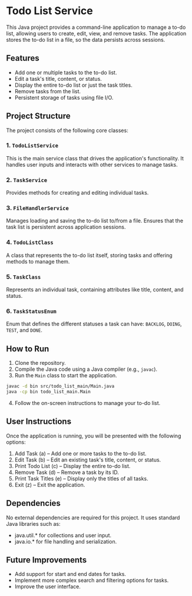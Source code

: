 # Todo List Service

This Java project provides a command-line application to manage a to-do list, allowing users to create, edit, view, and remove tasks. The application stores the to-do list in a file, so the data persists across sessions.

## Features

- Add one or multiple tasks to the to-do list.
- Edit a task's title, content, or status.
- Display the entire to-do list or just the task titles.
- Remove tasks from the list.
- Persistent storage of tasks using file I/O.

## Project Structure

The project consists of the following core classes:

### 1. `TodoListService`
   This is the main service class that drives the application's functionality. It handles user inputs and interacts with other services to manage tasks.

### 2. `TaskService`
   Provides methods for creating and editing individual tasks.

### 3. `FileHandlerService`
   Manages loading and saving the to-do list to/from a file. Ensures that the task list is persistent across application sessions.

### 4. `TodoListClass` 
   A class that represents the to-do list itself, storing tasks and offering methods to manage them.

### 5. `TaskClass` 
   Represents an individual task, containing attributes like title, content, and status.

### 6. `TaskStatusEnum`
   Enum that defines the different statuses a task can have: `BACKLOG`, `DOING`, `TEST`, and `DONE`.

## How to Run

1. Clone the repository.
2. Compile the Java code using a Java compiler (e.g., `javac`).
3. Run the `Main` class to start the application.

```bash
javac -d bin src/todo_list_main/Main.java
java -cp bin todo_list_main.Main

```
4) Follow the on-screen instructions to manage your to-do list.
## User Instructions
Once the application is running, you will be presented with the following options:

1) Add Task (a) – Add one or more tasks to the to-do list.
2) Edit Task (b) – Edit an existing task's title, content, or status.
3) Print Todo List (c) – Display the entire to-do list.
4) Remove Task (d) – Remove a task by its ID.
5) Print Task Titles (e) – Display only the titles of all tasks.
6) Exit (z) – Exit the application.
## Dependencies
No external dependencies are required for this project. It uses standard Java libraries such as:
- java.util.* for collections and user input.
- java.io.* for file handling and serialization.

## Future Improvements
- Add support for start and end dates for tasks.
- Implement more complex search and filtering options for tasks.
- Improve the user interface.
